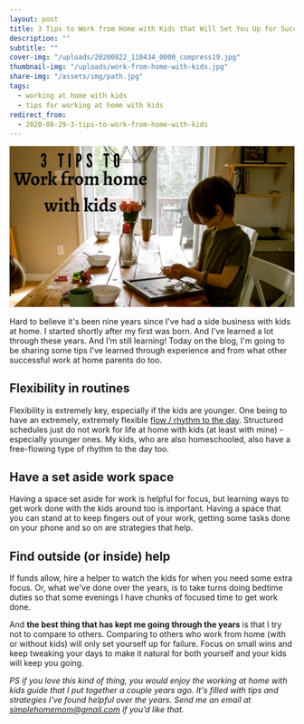 ```yaml
---
layout: post
title: 3 Tips to Work from Home with Kids that Will Set You Up for Success
description: ""
subtitle: ""
cover-img: "/uploads/20200822_110434_0000_compress19.jpg"
thumbnail-img: "/uploads/work-from-home-with-kids.jpg"
share-img: "/assets/img/path.jpg"
tags:
  - working at home with kids
  - tips for working at home with kids
redirect_from:
  - 2020-08-29-3-tips-to-work-from-home-with-kids
---
```


![](/uploads/work-from-home-with-kids.jpg)

Hard to believe it's been nine years since I've had a side business with kids at home. I started shortly after my first was born. And I've learned a lot through these years. And I’m still learning! Today on the blog, I'm going to be sharing some tips I've learned through experience and from what other successful work at home parents do too.

## Flexibility in routines

Flexibility is extremely key, especially if the kids are younger. One being to have an extremely, extremely flexible [flow / rhythm to the day](https://www.eastcoastkelly.com/at%20home%20with%20kids/planning/2020/05/21/how-to-create-a-daily-rhythm-at-home.html). Structured schedules just do not work for life at home with kids (at least with mine) - especially younger ones. My kids, who are also homeschooled, also have a free-flowing type of rhythm to the day too.

## Have a set aside work space

Having a space set aside for work is helpful for focus, but learning ways to get work done with the kids around too is important. Having a space that you can stand at to keep fingers out of your work, getting some tasks done on your phone and so on are strategies that help.

## Find outside (or inside) help

If funds allow, hire a helper to watch the kids for when you need some extra focus. Or, what we've done over the years, is to take turns doing bedtime duties so that some evenings I have chunks of focused time to get work done.

And **the best thing that has kept me going through the years** is that I try not to compare to others. Comparing to others who work from home (with or without kids) will only set yourself up for failure. Focus on small wins and keep tweaking your days to make it natural for both yourself and your kids will keep you going.

_PS if you love this kind of thing, you would enjoy the working at home with kids guide that I put together a couple years ago. It's filled with tips and strategies I've found helpful over the years. Send me an email at_ [_simplehomemom@gmail.com_](mailto:simplehomemom@gmail.com) _if you’d like that._
